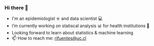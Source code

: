 ### Hi there 👋

- I'm an epidemiologist :biohazard: and data scientist :computer: 
- I’m currently working on statiscal analysis :bar_chart: for health institutions :hospital:
- Looking forward to learn about statistics & machine learning
- 📫 How to reach me: rifuentes@uc.cl

